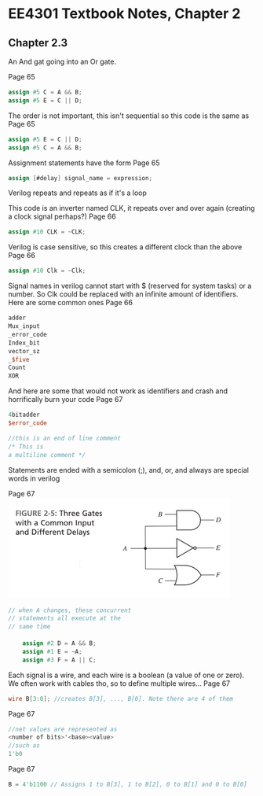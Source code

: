# EE4301 Textbook Notes, Chapter 2
## Chapter 2.3

An And gat going into an Or gate.

Page 65
```Verilog
assign #5 C = A && B;
assign #5 E = C || D;
```


The order is not important, this isn't sequential so this code is the same as
Page 65
```Verilog
assign #5 E = C || D;
assign #5 C = A && B;
```

Assignment statements have the form
Page 65
```Verilog
assign [#delay] signal_name = expression;
```

Verilog repeats and repeats as if it's a loop

This code is an inverter named CLK, it repeats over and over again (creating a clock signal perhaps?)
Page 66
```Verilog
assign #10 CLK = ~CLK;
```

Verilog is case sensitive, so this creates a different clock than the above
Page 66
```Verilog
assign #10 Clk = ~Clk;
```

Signal names in verilog cannot start with $ (reserved for system tasks) or a number. So Clk could be replaced with an infinite amount of identifiers. Here are some common ones
Page 66
```Verilog
adder
Mux_input
_error_code
Index_bit
vector_sz
_$five
Count
XOR
```

And here are some that would not work as identifiers and crash and horrifically burn your code
Page 67
```Verilog
4bitadder
$error_code
```

```Verilog
//this is an end of line comment
/* This is 
a multiline comment */
```
Statements are ended with a semicolon (;), and, or, and always are special words in verilog

Page 67
![Figure 2-5](https://github.com/oconnellamethyst/EE4301_Labs/blob/main/Notes/Chapter_02/FIGURE%202-5.png)
```Verilog
// when A changes, these concurrent
// statements all execute at the
// same time

	assign #2 D = A && B;
	assign #1 E = ~A;
	assign #3 F = A || C;
```

Each signal is a wire, and each wire is a boolean (a value of one or zero). We often work with cables tho, so to define multiple wires...
Page 67
```Verilog
wire B[3:0]; //creates B[3], ..., B[0]. Note there are 4 of them
```

Page 67
```Verilog
//net values are represented as
<number of bits>'<base><value>
//such as
1'b0
```

Page 67
```Verilog
B = 4'b1100 // Assigns 1 to B[3], 1 to B[2], 0 to B[1] and 0 to B[0]
```



